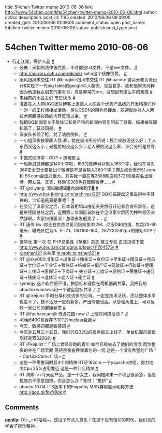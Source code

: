 title: 54chen Twitter memo 2010-06-06 
link: http://www.54chen.com/life/54chen-twitter-memo-2010-06-06.html
author: cc0cc
description: 
post_id: 1195
created: 2010/06/06 09:09:00
created_gmt: 2010/06/06 01:09:00
comment_status: open
post_name: 54chen-twitter-memo-2010-06-06
status: publish
post_type: post

# 54chen Twitter memo 2010-06-06 

* 行走江湖，需讲人品 [#](http://twitter.com/54chen/statuses/15083033873)
  * 经典：天朝的法律很完善，不过都是txt文件，不是exe文件。 [#](http://twitter.com/54chen/statuses/15090151398)
  * <http://mirrors.sohu.com/ebook/> sohu这个镜像很赞。 [#](http://twitter.com/54chen/statuses/15090961864)
  * 跟风跟风求交往 RT @blogkid:跟风求交往 RT @huandu: 这两天和负责设计&实现下一代big table的google牛人聊天，受益良多，能和他聊天纯粹因为他是我女朋友的亲哥哥，真是非常的orz，没想到有这么牛的亲戚 [#](http://twitter.com/54chen/statuses/15101101763)
  * 电梯前的小盆友们 节日快乐 [#](http://twitter.com/54chen/statuses/15147006012)
  * 准备在人人网UGC团队博客上邀请人人网各个优秀产品线的开发精英们作一对一的工程师接龙活动，类似CSDN的架构师接龙，欢迎就你对人人网技术层面感兴趣的内容反馈过来。 [#](http://twitter.com/54chen/statuses/15147350108)
  * 我把QQ新闻里关于居住证和房产税的新闻内容复制去了豆瓣，结果被豆瓣和谐了，莫谈国是。 [#](http://twitter.com/54chen/statuses/15153499453)
  * 保安队长领了枪，射了法院院长。 [#](http://twitter.com/54chen/statuses/15164650384)
  * 一小姐深夜被蒙面人强.暴，她在派出所分析说：民工皮肤没这么好；工人东西没这么小；光棍射的没这么少；老人硬的没这么早，综合分析是领导. [#](http://twitter.com/54chen/statuses/15219199134)
  * 中国式经济学：GDP = 搞地皮 [#](http://twitter.com/54chen/statuses/15219815674)
  * 一般新浪微博都是140个字吧，163的微博可以输入163个字，我也在寻思360安全卫士要是出个微博是不是得输入360个字？网友纷纷表示51.com和 56.com会压力很大。其实我一直在等2688网店和3721网络实名出微博。网友说，其实，移动10086也在酝酿微博…… [#](http://twitter.com/54chen/statuses/15219928395)
  * RT @d_yang: 测҉试҉敏҉感҉词҉：҉六҉四҉快҉到҉了҉！҉ [#](http://twitter.com/54chen/statuses/15220426998)
  * <http://www.bei-ji-xing.com/archives/297> QQ扫描硬盘这事说得神乎其神的，谁知道是真是假呢？ [#](http://twitter.com/54chen/statuses/15222032362)
  * 在会见了温家宝之后，日本首相鸠山由纪夫突然召开记者会宣布辞任。这是继德国总统之后，近期第二位国际首脑在会见温家宝后因为种种原因突然辞职。大家纷纷猜测：总理去发船票了…… [#](http://twitter.com/54chen/statuses/15222228756)
  * RT 康伟.kw :你还在苦苦寻觅闫凤娇那327M、尼康D80拍摄、焦距20-90毫米、曝光补偿为0、F=7.1、ISO100-160、2872X2592pix的原始101P？ [#](http://twitter.com/54chen/statuses/15222455306)
  * 哥学社 第一次 在 PHP兄弟连《草根》杂志 建立专栏 正式提供下载 <http://www.douban.com/group/topic/11704573/> [#](http://twitter.com/54chen/statuses/15223786630)
  * @[nshen121](http://twitter.com/nshen121) 求共享 [in reply to nshen121](http://twitter.com/nshen121/statuses/15226037696) [#](http://twitter.com/54chen/statuses/15226333176)
  * RT @sky000:准生证→出生证→独生证→身份证→学生证→团员证→党员证→学位证→毕业证→暂住证→结婚证→房产证→驾驶证→行驶证→健康证→工作证→医保证→下岗证→ 失业证→上岗证→资格证→荣誉证→通行证→残疾证→退休证→老人证→死亡证 [#](http://twitter.com/54chen/statuses/15238928602)
  * synergy 这个软件很不错，把鼠标和键盘在两机器间共享，我把我的ubuntu+windows用一个键盘鼠标共享了 [#](http://twitter.com/54chen/statuses/15239275371)
  * RT @ kejunz:平时分享和交流多的公司，一定是技术活跃，团队整体水平也差不了，技术活跃一定创新多，产出价值也高。从管理角度上，可以反映一家公司的健康状态 [#](http://twitter.com/54chen/statuses/15293814355)
  * RT @fuchaoqun:@ 奇遇花园 now // 上班时间搞活动？ [#](http://twitter.com/54chen/statuses/15308624506)
  * 40台640G机器存下10T的nuclear数据 [#](http://twitter.com/54chen/statuses/15317299400)
  * 今天，敏感词都是敏感词 [#](http://twitter.com/54chen/statuses/15381840877)
  * 今天是五月三十五日，我们的双32位的服务器又上线了，单台机器的硬盘刚好是双320G的 [#](http://twitter.com/54chen/statuses/15383202893)
  * RT ＠kejunz:“ 广场上曾经奔跑的青年 如今已经失去了他们的信念 而你整夜的坐在广场里面 等待黑夜夜吞噬着你的一切 这是一个没有希望的广场 ” - CarsickCars<广场> [#](http://twitter.com/54chen/statuses/15383398196)
  * 这是一种需要同时启4个的精神 RT＠162cm:一个yapache进程，努力地向Cpu 25%占用靠近 这是一种什么精神 [#](http://twitter.com/54chen/statuses/15385935379)
  * RT 周卿: zz今天面产品，是一个女生，我问她如果一个项目很紧急，但是程序员不愿意加班，你会怎么办？答曰：“撒娇” [#](http://twitter.com/54chen/statuses/15399216580)
  * ubuntu 10.04 LTS版本下的Empathy MSN群聊显示昵称方法 <http://goo.gl/fb/fr8dk> [#](http://twitter.com/54chen/statuses/15408797265)

## Comments

**[gently](#12432 "2010-06-12 10:40:47"):** O(∩_∩)O哈哈~，这段子有点儿意思！在这个没有信仰的时代，我们真的学会了娱乐精神。

